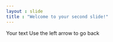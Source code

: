 ```yaml
---
layout : slide
title : "Welcome to your second slide!"
---
```

Your text
Use the left arrow to go back